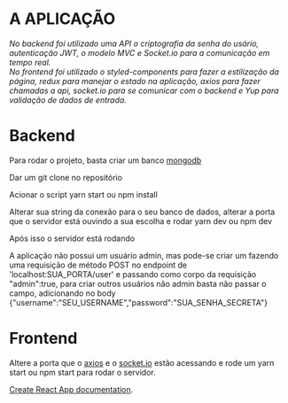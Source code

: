 


<h1>A APLICAÇÃO</h1>
 
<em>  No backend foi utilizado uma API o criptografia da senha do usário, autenticação JWT, o modelo MVC e Socket.io para a comunicação em tempo real. </em>
<br/>
<em>  No frontend foi utilizado o styled-components para fazer a estilização da página, redux para manejar o estado na aplicação, axios para fazer chamadas a api, socket.io para se comunicar com o backend e Yup para validação de dados de entrada.</em>




<h1> Backend</h1>

Para rodar o projeto, basta criar um banco [mongodb](https://www.mongodb.com/)

Dar um git clone no repositório

Acionar o script yarn start ou npm install

Alterar sua string da conexão para o seu banco de dados, alterar a porta que o servidor está ouvindo a sua escolha e rodar yarn dev ou npm dev

Após isso o servidor está rodando

A aplicação não possui um usuário admin, mas pode-se criar um fazendo uma requisição de método POST no endpoint de 'localhost:SUA_PORTA/user' e passando como corpo da requisição "admin":true, para criar outros usuários não admin basta não passar o campo, adicionando no body {"username":"SEU_USERNAME","password":"SUA_SENHA_SECRETA"}

<h1> Frontend</h1>

Altere a porta que o [axios](https://github.com/axios/axios) e o [socket.io](https://github.com/axios/axios) estão acessando e rode um yarn start ou npm start para rodar o servidor.




 [Create React App documentation](https://facebook.github.io/create-react-app/docs/getting-started).

